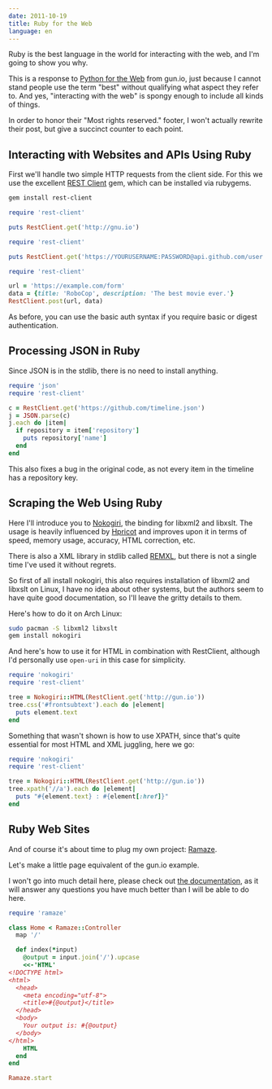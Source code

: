 ```yaml
---
date: 2011-10-19
title: Ruby for the Web
language: en
---
```


Ruby is the best language in the world for interacting with the web, and I'm
going to show you why.

This is a response to
[Python for the Web](http://gun.io/blog/python-for-the-web/)
from gun.io, just because I cannot stand people use the term "best"
without qualifying what aspect they refer to. And yes, "interacting with the web" is spongy enough to include all kinds of things.

In order to honor their "Most rights reserved." footer, I won't actually
rewrite their post, but give a succinct counter to each point.

## Interacting with Websites and APIs Using Ruby

First we'll handle two simple HTTP requests from the client side. For this we use the excellent
[REST Client](https://github.com/archiloque/rest-client)
gem, which can be installed via rubygems.

```` bash
gem install rest-client
````

```` ruby
require 'rest-client'

puts RestClient.get('http://gnu.io')
````

```` ruby
require 'rest-client'

puts RestClient.get('https://YOURUSERNAME:PASSWORD@api.github.com/user')
````

```` ruby
require 'rest-client'

url = 'https://example.com/form'
data = {title: 'RoboCop', description: 'The best movie ever.'}
RestClient.post(url, data)
````

As before, you can use the basic auth syntax if you require basic or digest authentication.

## Processing JSON in Ruby

Since JSON is in the stdlib, there is no need to install anything.

```` ruby
require 'json'
require 'rest-client'

c = RestClient.get('https://github.com/timeline.json')
j = JSON.parse(c)
j.each do |item|
  if repository = item['repository']
    puts repository['name']
  end
end
````

This also fixes a bug in the original code, as not every item in the timeline
has a repository key.

## Scraping the Web Using Ruby

Here I'll introduce you to [Nokogiri](http://nokogiri.org/), the binding for
libxml2 and libxslt. The usage is heavily influenced by
[Hpricot](http://hpricot.com/) and improves upon it in terms of speed, memory
usage, accuracy, HTML correction, etc.

There is also a XML library in stdlib called
[REMXL](http://germane-software.com/software/rexml/), but there is not a single
time I've used it without regrets.

So first of all install nokogiri, this also requires installation of libxml2
and libxslt on Linux, I have no idea about other systems, but the authors seem
to have quite good documentation, so I'll leave the gritty details to them.

Here's how to do it on Arch Linux:

```` bash
sudo pacman -S libxml2 libxslt
gem install nokogiri
````

And here's how to use it for HTML in combination with RestClient, although I'd
personally use `open-uri` in this case for simplicity.

```` ruby
require 'nokogiri'
require 'rest-client'

tree = Nokogiri::HTML(RestClient.get('http://gun.io'))
tree.css('#frontsubtext').each do |element|
  puts element.text
end
````

Something that wasn't shown is how to use XPATH, since that's quite essential
for most HTML and XML juggling, here we go:

```` ruby
require 'nokogiri'
require 'rest-client'

tree = Nokogiri::HTML(RestClient.get('http://gun.io'))
tree.xpath('//a').each do |element|
  puts "#{element.text} : #{element[:href]}"
end
````

## Ruby Web Sites

And of course it's about time to plug my own project: [Ramaze](http://ramaze.net).

Let's make a little page equivalent of the gun.io example.

I won't go into much detail here, please check out
[the documentation](http://ramaze.net/documentation/index.html), as it will
answer any questions you have much better than I will be able to do here.

```` ruby
require 'ramaze'

class Home < Ramaze::Controller
  map '/'

  def index(*input)
    @output = input.join('/').upcase
    <<-'HTML'
<!DOCTYPE html>
<html>
  <head>
    <meta encoding="utf-8">
    <title>#{@output}</title>
  </head>
  <body>
    Your output is: #{@output}
  </body>
</html>
    HTML
  end
end

Ramaze.start
````
